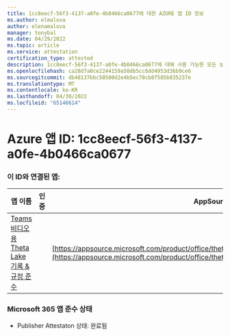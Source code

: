 ```yaml
---
title: 1cc8eecf-56f3-4137-a0fe-4b0466ca0677에 대한 AZURE 앱 ID 정보
ms.author: elmalova
author: elenamalova
manager: tonybal
ms.date: 04/29/2022
ms.topic: article
ms.service: attestation
certification_type: attested
description: 1cc8eecf-56f3-4137-a0fe-4b0466ca0677에 대해 사용 가능한 모든 보안 및 규정 준수 정보입니다.
ms.openlocfilehash: ca28d7a0ce2244159a50db5cc6dd4953d36b9ce6
ms.sourcegitcommit: db48137bbc58500d2e4b5ec78cb8f585b835237e
ms.translationtype: MT
ms.contentlocale: ko-KR
ms.lasthandoff: 04/30/2022
ms.locfileid: "65146614"
---
```

# <a name="azure-app-id-1cc8eecf-56f3-4137-a0fe-4b0466ca0677"></a>Azure 앱 ID: 1cc8eecf-56f3-4137-a0fe-4b0466ca0677


### <a name="apps-associated-with-this-id"></a>이 ID와 연결된 앱:
| **앱 이름** | **인증** | **AppSource에서 보기** |
|--------------|---------------|-----------------------|
| [Teams 비디오용 Theta Lake 기록 &amp; 규정 준수](../forward/thetalake.thetalake_recording_and_compliance_for_teams.md) |  | [https://appsource.microsoft.com/product/office/thetalake.thetalake_recording_and_compliance_for_teams](https://appsource.microsoft.com/product/office/thetalake.thetalake_recording_and_compliance_for_teams) |

### <a name="microsoft-365-app-compliance-status"></a>Microsoft 365 앱 준수 상태
- Publisher Attestaton 상태: 완료됨
